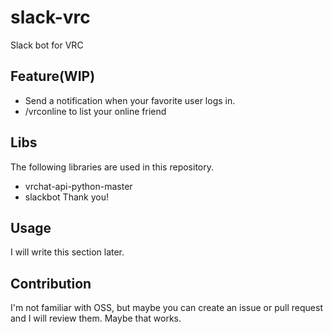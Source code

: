 # slack-vrc
Slack bot for VRC  
## Feature(WIP)
- Send a notification when your favorite user logs in.
- /vrconline to list your online friend

## Libs
The following libraries are used in this repository.
- vrchat-api-python-master
- slackbot
Thank you!

## Usage
I will write this section later.

## Contribution
I'm not familiar with OSS, but maybe you can create an issue or pull request and I will review them. Maybe that works.
